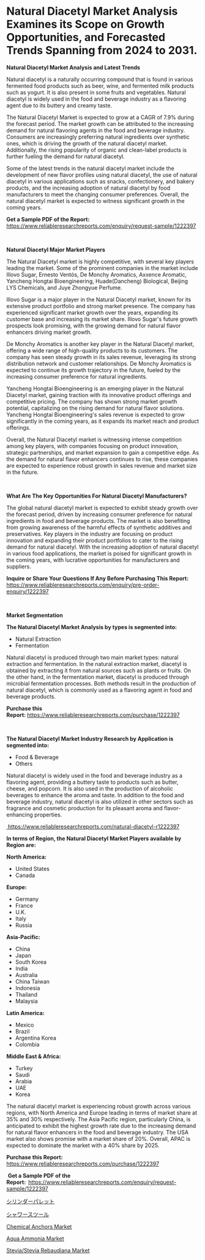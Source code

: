 <p><h1>Natural Diacetyl Market Analysis Examines its Scope on Growth Opportunities, and Forecasted Trends Spanning from 2024 to 2031.</h1></p><p><strong>Natural Diacetyl Market Analysis and Latest Trends</strong></p>
<p><p>Natural diacetyl is a naturally occurring compound that is found in various fermented food products such as beer, wine, and fermented milk products such as yogurt. It is also present in some fruits and vegetables. Natural diacetyl is widely used in the food and beverage industry as a flavoring agent due to its buttery and creamy taste.</p><p>The Natural Diacetyl Market is expected to grow at a CAGR of 7.9% during the forecast period. The market growth can be attributed to the increasing demand for natural flavoring agents in the food and beverage industry. Consumers are increasingly preferring natural ingredients over synthetic ones, which is driving the growth of the natural diacetyl market. Additionally, the rising popularity of organic and clean-label products is further fueling the demand for natural diacetyl.</p><p>Some of the latest trends in the natural diacetyl market include the development of new flavor profiles using natural diacetyl, the use of natural diacetyl in various applications such as snacks, confectionery, and bakery products, and the increasing adoption of natural diacetyl by food manufacturers to meet the changing consumer preferences. Overall, the natural diacetyl market is expected to witness significant growth in the coming years.</p></p>
<p><strong>Get a Sample PDF of the Report:&nbsp;</strong> <a href="https://www.reliableresearchreports.com/enquiry/request-sample/1222397">https://www.reliableresearchreports.com/enquiry/request-sample/1222397</a></p>
<p>&nbsp;</p>
<p><strong>Natural Diacetyl Major Market Players</strong></p>
<p><p>The Natural Diacetyl market is highly competitive, with several key players leading the market. Some of the prominent companies in the market include Illovo Sugar, Ernesto Ventós, De Monchy Aromatics, Axxence Aromatic, Yancheng Hongtai Bioengineering, Huade(Dancheng) Biological, Beijing LYS Chemicals, and Juye Zhongyue Perfume.</p><p>Illovo Sugar is a major player in the Natural Diacetyl market, known for its extensive product portfolio and strong market presence. The company has experienced significant market growth over the years, expanding its customer base and increasing its market share. Illovo Sugar's future growth prospects look promising, with the growing demand for natural flavor enhancers driving market growth.</p><p>De Monchy Aromatics is another key player in the Natural Diacetyl market, offering a wide range of high-quality products to its customers. The company has seen steady growth in its sales revenue, leveraging its strong distribution network and customer relationships. De Monchy Aromatics is expected to continue its growth trajectory in the future, fueled by the increasing consumer preference for natural ingredients.</p><p>Yancheng Hongtai Bioengineering is an emerging player in the Natural Diacetyl market, gaining traction with its innovative product offerings and competitive pricing. The company has shown strong market growth potential, capitalizing on the rising demand for natural flavor solutions. Yancheng Hongtai Bioengineering's sales revenue is expected to grow significantly in the coming years, as it expands its market reach and product offerings.</p><p>Overall, the Natural Diacetyl market is witnessing intense competition among key players, with companies focusing on product innovation, strategic partnerships, and market expansion to gain a competitive edge. As the demand for natural flavor enhancers continues to rise, these companies are expected to experience robust growth in sales revenue and market size in the future.</p></p>
<p>&nbsp;</p>
<p><strong>What Are The Key Opportunities For Natural Diacetyl Manufacturers?</strong></p>
<p><p>The global natural diacetyl market is expected to exhibit steady growth over the forecast period, driven by increasing consumer preference for natural ingredients in food and beverage products. The market is also benefiting from growing awareness of the harmful effects of synthetic additives and preservatives. Key players in the industry are focusing on product innovation and expanding their product portfolios to cater to the rising demand for natural diacetyl. With the increasing adoption of natural diacetyl in various food applications, the market is poised for significant growth in the coming years, with lucrative opportunities for manufacturers and suppliers.</p></p>
<p><strong>Inquire or Share Your Questions If Any Before Purchasing This Report:</strong> <a href="https://www.reliableresearchreports.com/enquiry/pre-order-enquiry/1222397">https://www.reliableresearchreports.com/enquiry/pre-order-enquiry/1222397</a></p>
<p>&nbsp;</p>
<p><strong>Market Segmentation</strong></p>
<p><strong>The Natural Diacetyl Market Analysis by types is segmented into:</strong></p>
<p><ul><li>Natural Extraction</li><li>Fermentation</li></ul></p>
<p><p>Natural diacetyl is produced through two main market types: natural extraction and fermentation. In the natural extraction market, diacetyl is obtained by extracting it from natural sources such as plants or fruits. On the other hand, in the fermentation market, diacetyl is produced through microbial fermentation processes. Both methods result in the production of natural diacetyl, which is commonly used as a flavoring agent in food and beverage products.</p></p>
<p><strong>Purchase this Report:&nbsp;</strong><a href="https://www.reliableresearchreports.com/purchase/1222397">https://www.reliableresearchreports.com/purchase/1222397</a></p>
<p>&nbsp;</p>
<p><strong>The Natural Diacetyl Market Industry Research by Application is segmented into:</strong></p>
<p><ul><li>Food & Beverage</li><li>Others</li></ul></p>
<p><p>Natural diacetyl is widely used in the food and beverage industry as a flavoring agent, providing a buttery taste to products such as butter, cheese, and popcorn. It is also used in the production of alcoholic beverages to enhance the aroma and taste. In addition to the food and beverage industry, natural diacetyl is also utilized in other sectors such as fragrance and cosmetic production for its pleasant aroma and flavor-enhancing properties.</p></p>
<p><a href="https://www.reliableresearchreports.com/natural-diacetyl-r1222397">&nbsp;https://www.reliableresearchreports.com/natural-diacetyl-r1222397</a></p>
<p><strong>In terms of Region, the Natural Diacetyl Market Players available by Region are:</strong></p>
<p>
    <p> <strong> North America: </strong>
        <ul>
            <li>United States</li>
            <li>Canada</li>
        </ul>
        </p> 
    <p> <strong> Europe: </strong>
        <ul>
            <li>Germany</li>
            <li>France</li>
            <li>U.K.</li>
            <li>Italy</li>
            <li>Russia</li>
        </ul>
        </p> 
    <p> <strong> Asia-Pacific: </strong>
        <ul>
            <li>China</li>
            <li>Japan</li>
            <li>South Korea</li>
            <li>India</li>
            <li>Australia</li>
            <li>China Taiwan</li>
            <li>Indonesia</li>
            <li>Thailand</li>
            <li>Malaysia</li>
        </ul>
        </p> 
    <p> <strong> Latin America: </strong>
        <ul>
            <li>Mexico</li>
            <li>Brazil</li>
            <li>Argentina Korea</li>
            <li>Colombia</li>
        </ul>
        </p> 
    <p> <strong> Middle East & Africa: </strong>
        <ul>
            <li>Turkey</li>
            <li>Saudi</li>
            <li>Arabia</li>
            <li>UAE</li>
            <li>Korea</li>
        </ul>
    </p>
    </p>
<p><p>The natural diacetyl market is experiencing robust growth across various regions, with North America and Europe leading in terms of market share at 35% and 30% respectively. The Asia Pacific region, particularly China, is anticipated to exhibit the highest growth rate due to the increasing demand for natural flavor enhancers in the food and beverage industry. The USA market also shows promise with a market share of 20%. Overall, APAC is expected to dominate the market with a 40% share by 2025.</p></p>
<p><strong>Purchase this Report: </strong><a href="https://www.reliableresearchreports.com/purchase/1222397">https://www.reliableresearchreports.com/purchase/1222397</a></p>
<p>&nbsp;<strong>Get a Sample PDF of the Report:&nbsp;&nbsp;</strong><a href="https://www.reliableresearchreports.com/enquiry/request-sample/1222397">https://www.reliableresearchreports.com/enquiry/request-sample/1222397</a></p>
<p><strong></strong></p>
<p><p><a href="https://github.com/pepo3k/Market-Research-Report-List-1/blob/main/773958519983.md">シリンダーパレット</a></p><p><a href="https://github.com/nemesis2824/Market-Research-Report-List-1/blob/main/202909219984.md">シャワースツール</a></p><p><a href="https://issuu.com/reportprime-2/docs/chemical-anchors-market-size-2030.pptx">Chemical Anchors Market</a></p><p><a href="https://issuu.com/reportprime-2/docs/aqua-ammonia-market-size-2030.pptx">Aqua Ammonia Market</a></p><p><a href="https://github.com/nicholepatriciadoylenwnrjr0/Market-Research-Report-List-1/blob/main/steviastevia-rebaudiana-market.md">Stevia/Stevia Rebaudiana Market</a></p></p>